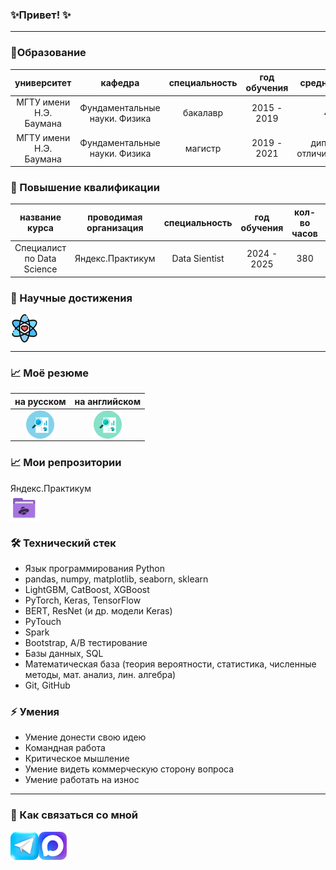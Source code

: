 ### ✨Привет! ✨

---
### 🚀Образование
|университет|кафедра|специальность|год обучения|средний балл|
|:----:|:-----:|:----:|:-----:|:-----:|
|МГТУ имени Н.Э. Баумана| Фундаментальные науки. Физика |бакалавр|2015 - 2019| 4.7 |
|МГТУ имени Н.Э. Баумана| Фундаментальные науки. Физика |магистр| 2019 - 2021 | диплом с отличием(4.94) |



### 🚀 Повышение квалификации
|название курса|проводимая организация|специальность|год обучения| кол-во часов | документ |
|:----:|:-----:|:----:|:-----:|:-----:| :-----:|
|Специалист по Data Science| Яндекс.Практикум |Data Sientist |2024 - 2025| 380 |<a href="https://github.com/ValentinaZubareva2906/ValentinaZubareva2906/blob/main/%D0%94%D0%B8%D0%BF%D0%BB%D0%BE%D0%BC_RU_%D0%97%D1%83%D0%B1%D0%B0%D1%80%D0%B5%D0%B2%D0%B0_2025-11197-007.pdf"> <img align="center" width="45px" src="certificate.png" /></a> |



### 🔬 Научные достижения
<a href="https://github.com/ValentinaZubareva2906/ValentinaZubareva2906/blob/main/%D0%BC%D0%BE%D0%B8_%D0%BD%D0%B0%D1%83%D1%87%D0%BD%D1%8B%D0%B5_%D0%B4%D0%BE%D1%81%D1%82%D1%8F%D0%B6%D0%B5%D0%BD%D0%B8%D1%8F.pdf"><img align="center" width="45px" src="nauka.png" /></a>

---

### 📈 Моё резюме
| на русском | на английском|
|:----:|:-----:|
| <img align="center" width="45px" src="analytics_1.png" /></a> | <img align="center" width="45px" src="analytics_2.png" /></a> |

### 📈 Мои репрозитории
Яндекс.Практикум  
<a href= "https://github.com/ValentinaZubareva2906/yandex_practicum"> <img align="center" width="45px" src="yandex.png" /></a>  



### 🛠 Технический стек
*   Язык программирования Python
*   pandas, numpy, matplotlib, seaborn, sklearn
*   LightGBM, CatBoost, XGBoost
*   PyTorch, Keras, TensorFlow
*   BERT, ResNet (и др. модели Keras)
*   PyTouch
*   Spark
*   Bootstrap, A/B тестирование
*   Базы данных, SQL
*   Математическая база (теория вероятности, статистика, численные методы, мат. анализ, лин. алгебра)
*   Git, GitHub

### ⚡ Умения
*   Умение донести свою идею
*   Командная работа
*   Критическое мышление
*   Умение видеть коммерческую сторону вопроса
*   Умение работать на износ
---


### 💬 Как связаться со мной 
<a href="https://t.me/mudriy_pups_100_hp"><img align="left" width="45px" src="telegram-logo.pnd" /></a>
<a href="https://max.ru/u/f9LHodD0cOJhYSH5fY88U_Zq53Vz2uo4K_VBXCMXdndFWJIcsTgzbY57lZI"><img align="left" width="45px" src="max-logo.png" /></a>

<!--
**ValentinaZubareva2906/ValentinaZubareva2906** is a ✨ _special_ ✨ repository because its `README.md` (this file) appears on your GitHub profile.

Here are some ideas to get you started:

- 🔭 I’m currently working on ...
- 🌱 I’m currently learning ...
- 👯 I’m looking to collaborate on ...
- 🤔 I’m looking for help with ...
- 💬 Ask me about ...
- 📫 How to reach me: ...
- 😄 Pronouns: ...
- ⚡ Fun fact: ...
-->

